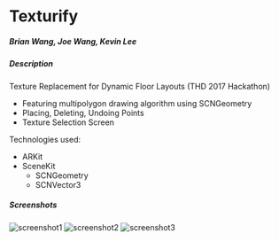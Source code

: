 # Texturify
##### Brian Wang, Joe Wang, Kevin Lee

##### Description
Texture Replacement for Dynamic Floor Layouts (THD 2017 Hackathon)
- Featuring multipolygon drawing algorithm using SCNGeometry
- Placing, Deleting, Undoing Points
- Texture Selection Screen

Technologies used:
- ARKit
- SceneKit
    - SCNGeometry
    - SCNVector3

##### Screenshots
![screenshot1](./screenshots/IMG_0827.PNG)
![screenshot2](./screenshots/IMG_4291.PNG)
![screenshot3](./screenshots/IMG_4297.PNG)
